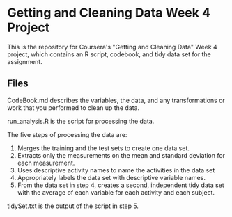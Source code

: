 # Getting and Cleaning Data Week 4 Project


This is the repository for Coursera's "Getting and Cleaning Data" Week 4 project, which contains an R script, codebook, and tidy data set for the assignment.

## Files
CodeBook.md describes the variables, the data, and any transformations or work that you performed to clean up the data.

run_analysis.R is the script for processing the data.

The five steps of processing the data are:

1. Merges the training and the test sets to create one data set.
2. Extracts only the measurements on the mean and standard deviation for each measurement. 
3. Uses descriptive activity names to name the activities in the data set
4. Appropriately labels the data set with descriptive variable names. 
5. From the data set in step 4, creates a second, independent tidy data set with the average of each variable for each activity and each subject.


tidySet.txt is the output of the script in step 5.
